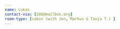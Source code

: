 ```yaml
---
name: Lukas
contact-via: [286@mailbox.org]
room-type: [cabin (with Jen, Markus & Tanja T.) ]
---
```


